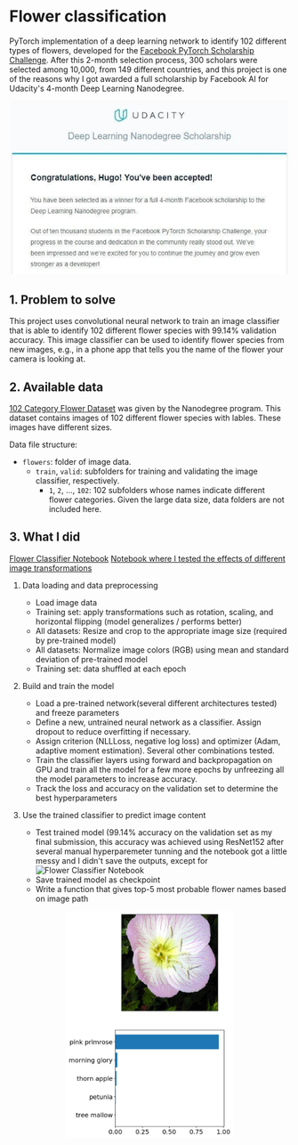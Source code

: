 # Flower classification

PyTorch implementation of a deep learning network to identify 102 different types of flowers, developed for the [Facebook PyTorch Scholarship Challenge](https://www.udacity.com/facebook-pytorch-scholarship). After this 2-month selection process, 300 scholars were selected among 10,000, from 149 different countries, and this project is one of the reasons why I got awarded a full scholarship by Facebook AI for Udacity's 4-month Deep Learning Nanodegree.

<p align="center">
  <img src="images/congratulations.jpg" width=500>
</p>

## 1. Problem to solve

This project uses convolutional neural network to train an image classifier that is able to identify 102 different flower species with 99.14% validation accuracy. This image classifier can be used to identify flower species from new images, e.g., in a phone app that tells you the name of the flower your camera is looking at.

## 2. Available data

[102 Category Flower Dataset](http://www.robots.ox.ac.uk/~vgg/data/flowers/102/index.html) was given by the Nanodegree program. This dataset contains images of 102 different flower species with lables. These images have different sizes.

Data file structure:

- `flowers`: folder of image data.
    - `train`, `valid`: subfolders for training and validating the image classifier, respectively.
        - `1`, `2`, ..., `102`: 102 subfolders whose names indicate different flower categories. Given the large data size, data folders are not included here.

## 3. What I did

[Flower Classifier Notebook](flower_classifier.ipynb)
[Notebook where I tested the effects of different image transformations](test_transforms.ipynb)

1. Data loading and data preprocessing

    - Load image data
    - Training set: apply transformations such as rotation, scaling, and horizontal flipping (model generalizes / performs better)
    - All datasets: Resize and crop to the appropriate image size (required by pre-trained model)
    - All datasets: Normalize image colors (RGB) using mean and standard deviation of pre-trained model
    - Training set: data shuffled at each epoch

2. Build and train the model

    - Load a pre-trained network(several different architectures tested) and freeze parameters
    - Define a new, untrained neural network as a classifier. Assign dropout to reduce overfitting if necessary.
    - Assign criterion (NLLLoss, negative log loss) and optimizer (Adam, adaptive moment estimation). Several other combinations tested.
    - Train the classifier layers using forward and backpropagation on GPU and train all the model for a few more epochs by unfreezing all the model parameters to increase accuracy.
    - Track the loss and accuracy on the validation set to determine the best hyperparameters

3. Use the trained classifier to predict image content

    - Test trained model (99.14% accuracy on the validation set as my final submission, this accuracy was achieved using ResNet152 after several manual hyperparemeter tunning and the notebook got a little messy and I didn't save the outputs, except for ![Flower Classifier Notebook](accuracy.png)
    - Save trained model as checkpoint
    - Write a function that gives top-5 most probable flower names based on image path
    
<p align="center">
  <img src="images/inference_example.png" width=300>
</p>
